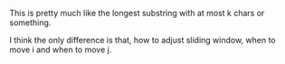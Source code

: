 
This is pretty much like the longest substring with at most k chars or something.    

I think the only difference is that,  how to adjust sliding window, when to move i and when to move j.       

